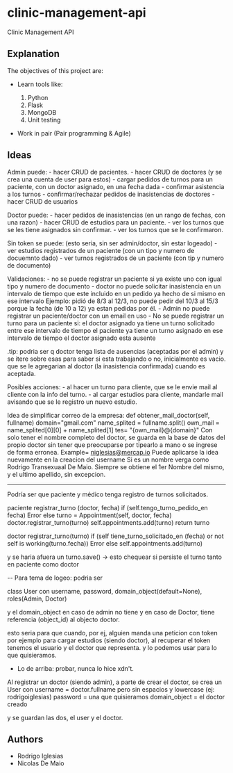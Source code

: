 # clinic-management-api
Clinic Management API

## Explanation

The objectives of this project are:
* Learn tools like:
    1. Python 
    2. Flask 
    3. MongoDB 
    4. Unit testing

* Work in pair (Pair programming & Agile)

## Ideas

Admin puede: 
    - hacer CRUD de pacientes.
    - hacer CRUD de doctores (y se crea una cuenta de user para estos)
    - cargar pedidos de turnos para un paciente, con un doctor asignado, en una fecha dada
    - confirmar asistencia a los turnos
    - confirmar/rechazar pedidos de inasistencias de doctores
    - hacer CRUD de usuarios

Doctor puede:
    - hacer pedidos de inasistencias (en un rango de fechas, con una razon)
    - hacer CRUD de estudios para un paciente.
    - ver los turnos que se les tiene asignados sin confirmar.
    - ver los turnos que se le confirmaron.

Sin token se puede: (esto seria, sin ser admin/doctor, sin estar logeado)
    - ver estudios registrados de un paciente (con un tipo y numero de docuemnto dado)
    - ver turnos registrados de un paciente (con tip y numero de documento)

Validaciones:
    - no se puede registrar un paciente si ya existe uno con igual tipo y numero de documento 
    - doctor no puede solicitar inasistencia en un intervalo de tiempo que este incluido en un
       pedido ya hecho de si mismo en ese intervalo
       Ejemplo: pidió de 8/3 al 12/3, no puede pedir del 10/3 al 15/3 porque la fecha (de 10 a 12) ya estan pedidas por él.
    - Admin no puede registrar un paciente/doctor con un email en uso
    - No se puede registrar un turno para un paciente si:
        el doctor asignado ya tiene un turno solicitado entre ese intervalo de tiempo
        el paciente ya tiene un turno asignado en ese intervalo de tiempo
        el doctor asignado esta ausente
        
.tip: podria ser q doctor tenga lista de ausencias (aceptadas por el admin)
    y se itere sobre esas para saber si esta trabajando o no, inicialmente es vacio.
    que se le agregarian al doctor (la inasistencia confirmada) cuando es aceptada.

Posibles acciones:
    - al hacer un turno para cliente, que se le envie mail al cliente con la info del turno.
    - al cargar estudios para cliente, mandarle mail avisando que se le registro un nuevo estudio.


Idea de simplificar correo de la empresa:
    def obtener_mail_doctor(self, fullname)
        domain="gmail.com"
        name_splited = fullname.split()
        own_mail = name_splited[0][0] + name_splited[1]
        tes= "{own_mail}@{domain}"
Con solo tener el nombre completo del doctor, se guarda en la base de datos del propio doctor sin tener que preocuparse por tipearlo a mano o se ingrese de forma erronea. Example= niglesias@mercap.io
Puede aplicarse la idea nuevamente en la creacion del username
Si es un nombre verga como Rodrigo Transexuaal De Maio. Siempre se obtiene el 1er Nombre del mismo, y el ultimo apellido, sin excepcion.

---------

Podría ser que paciente y médico tenga registro de turnos solicitados.

paciente registrar_turno (doctor, fecha)
    if (self.tengo_turno_pedido_en fecha)
        Error
    else
        turno = Appointment(self, doctor, fecha)
        doctor.registrar_turno(turno)
        self.appointments.add(turno)
        return turno

doctor registrar_turno(turno)
    if (self tiene_turno_solicitado_en (fecha) or not self is working(turno.fecha))
        Error
    else
        self.appointments.add(turno)

y se haria afuera un turno.save() -> esto chequear si persiste el turno tanto en paciente como doctor
        
--
Para tema de logeo:
podria ser

class User con username, password, domain_object(default=None), roles(Admin, Doctor)

y el domain_object en caso de admin no tiene
y en caso de Doctor, tiene referencia (object_id) al objecto doctor.

esto seria para que cuando, por ej, alguien manda una peticion con token
por ejemplo para cargar estudios (siendo doctor),
al recuperar el token tenemos el usuario y el doctor que representa.
y lo podemos usar para lo que quisieramos.

- Lo de arriba: probar, nunca lo hice xdn't.

Al registrar un doctor (siendo admin), a parte de crear el doctor,
se crea un User con
username = doctor.fullname pero sin espacios y lowercase (ej: rodrigoiglesias)
password = una que quisieramos
domain_object = el doctor creado

y se guardan las dos, el user y el doctor.

## Authors
* Rodrigo Iglesias
* Nicolas De Maio